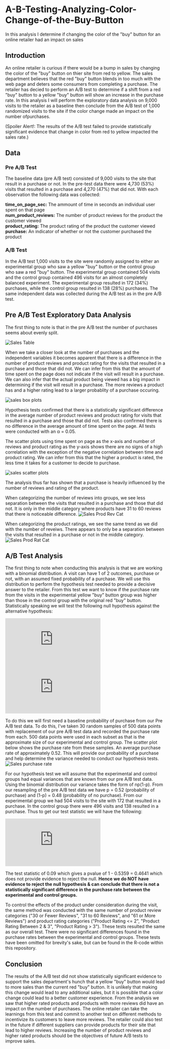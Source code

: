 # A-B-Testing-Analyzing-Color-Change-of-the-Buy-Button
In this analysis I determine if changing the color of the "buy" button for an online retailer had an impact on sales

## Introduction  
An online retailer is curious if there would be a bump in sales by changing the color of the "buy" button on thier site from red to yellow. The sales department believes that the red "buy" button blends in too much with the web page and deters some consumers from completing a purchase. The retailer has decied to perform an A/B test to determine if a shift from a red "buy" button to a yellow "buy" button will show an increase in the purchase rate. In this analysis I will perform the exploratory data analysis on 9,000 visits to the retailer as a baseline then conclude from the A/B test of 1,000 randomized visits to the site if the color change made an impact on the number ofpurchases.  

(Spoiler Alert!: The results of the A/B test failed to provide statistically significant evidence that change in color from red to yellow impacted the sales rate.) 

## Data  
### Pre A/B Test  
The baseline data (pre A/B test) consisted of 9,000 visits to the site that result in a purchase or not. In the pre-test data there were 4,730 (53%) visits that resulted in a purchase and 4,270 (47%) that did not. With each observation the following data was collected:  
  
**time_on_page_sec:** The ammount of time in seconds an individual user spent on that page     
**num_product_reviews:** The number of product reviews for the product the customer viewed  
**product_rating:** The product rating of the product the customer viewed  
**purchase:** An indicator of whether or not the customer purchased the product  

### A/B Test  
In the A/B test 1,000 visits to the site were randomly assigned to either an experimental group who saw a yellow "buy" button or the control group who saw a red "buy" button. The experimental group contained 504 visits and the control group contained 496 visits for an almost completely balanced experiment. The experimental group resulted in 172 (34%) purchases, while the control group resulted in 138 (28%) purchases. The same independent data was collected during the A/B test as in the pre A/B test. 

## Pre A/B Test Exploratory Data Analysis  
The first thing to note is that in the pre A/B test the number of purchases seems about evenly split.
  
![Sales Table](https://user-images.githubusercontent.com/46107551/109396416-6ca9e800-78ff-11eb-82f9-ce58b9991991.png)

When we take a closer look at the number of purchases and the independent variables it becomes apparent that there is a difference in the number of product reviews and product rating for the visits that resulted in a purchase and those that did not. We can infer from this that the amount of time spent on the page does not indicate if the visit will result in a purchase. We can also infer that the actual product being viewed has a big impact in determining if the visit will result in a purchase. The more reviews a product has and a higher rating lead to a larger probablity of a purchase occuring. 
  
![sales box plots](https://user-images.githubusercontent.com/46107551/109395815-6403e280-78fc-11eb-9cff-a616d03d20b0.png)
  
Hypothesis tests confirmed that there is a statistically significant difference in the average number of product reviews and product rating for visits that resulted in a purchase and those that did not. Tests also confirmed there is no difference in the average amount of time spent on the page. All tests were conducted with an α = 0.05.

The scatter plots using time spent on page as the x-axis and number of reviews and product rating as the y-axis shows there are no signs of a high correlation with the exception of the negative correlation between time and product rating. We can infer from this that the higher a product is rated, the less time it takes for a customer to decide to purchase. 
  
![sales scatter plots](https://user-images.githubusercontent.com/46107551/109395828-6ebe7780-78fc-11eb-8207-deeb06ec6bf4.png)

The analysis thus far has shown that a purchase is heavily influenced by the number of reviews and rating of the product. 

When categorizing the number of reviews into groups, we see less separation between the visits that resulted in a purchase and those that did not. It is only in the middle category where products have 31 to 60 reviews that there is noticeable difference. 
![Sales Prod Rev Cat](https://user-images.githubusercontent.com/46107551/109398189-3b361a00-7909-11eb-855c-1d7d741eb2ed.png)

When categorizing the product ratings, we see the same trend as we did with the number of reveiws. There appears to only be a separation between the visits that resulted in a purchase or not in the middle category. 
![Sales Prod Rat Cat](https://user-images.githubusercontent.com/46107551/109398194-48530900-7909-11eb-938b-2c7908c154fd.png)

## A/B Test Analysis
The first thing to note when conducting this analysis is that we are working with a binomial distribution. A visit can have 1 of 2 outcomes, purchase or not, with an assumed fixed probability of a purchase. We will use this distribution to perform the hypothesis test needed to provide a decisive answer to the retailer. From this test we want to know if the purchase rate from the visits in the experimental yellow "buy" button group was higher than those in the control group with the original red "buy" button. Statistically speaking we will test the following null hypothesis against the alternative hypothesis:  
  
![null](https://latex.codecogs.com/gif.latex?%5Cinline%20%5Cbold%7BH_0%3A%20%5Ctext%7BExperimental%20Purchase%20Rate%7D%20%3D%20%5Ctext%7BControl%20Purchase%20Rate%7D%7D)  
![alt](https://latex.codecogs.com/gif.latex?%5Cinline%20%5Cbold%7BH_1%3A%20%5Ctext%7BExperimental%20Purchase%20Rate%7D%20%3E%20%5Ctext%7BControl%20Purchase%20Rate%7D%7D)

To do this we will first need a baseline probability of purchase from our Pre A/B test data. To do this, I've taken 30 random samples of 500 data points with replacement of our pre A/B test data and recorded the purchase rate from each. 500 data points were used in each subset as that is the approximate size of our experimental and control group. The scatter plot below shows the purchase rate from these samples. An average purchase rate of approximately 0.52. This will provide our probability of a purchase and help determine the variance needed to conduct our hypothesis tests. 
![Sales purchase rate](https://user-images.githubusercontent.com/46107551/109451693-fbac2280-7a1b-11eb-87e4-60ccfa7e0046.png)

For our hypothesis test we will assume that the experimental and control groups had equal variances that are known from our pre A/B test data. Using the binomial distribution our variance takes the form of np(1-p). From our resampling of the pre A/B test data we have p = 0.52 (probability of purchase) and (1-p) = 0.48 (probability of no purchase). From our experimental group we had 504 visits to the site with 172 that resulted in a purchase. In the control group there were 496 visits and 138 resulted in a purchase. Thus to get our test statistic we will have the following:

![test](https://latex.codecogs.com/gif.latex?%5Csmall%20%5Cfrac%7B%5Cbar%7By_1%7D-%5Cbar%7By_2%7D%7D%7B%5Csqrt%7B%5Cfrac%7B%5Csigma_1%5E2%7D%7Bn_1%7D&plus;%5Cfrac%7B%5Csigma_2%5E2%7D%7Bn_2%7D%7D%7D%20%3D%20%5Cfrac%7B%5Cfrac%7B172%7D%7B504%7D-%5Cfrac%7B138%7D%7B496%7D%7D%7B%5Csqrt%7B%5Cfrac%7Bn_1p%281-p%29%7D%7Bn_1%7D&plus;%5Cfrac%7Bn_2p%281-p%29%7D%7Bn_2%7D%7D%7D%20%3D%20%5Cfrac%7B%5Cfrac%7B172%7D%7B504%7D-%5Cfrac%7B138%7D%7B496%7D%7D%7B%5Csqrt%7B2p%281-p%29%7D%7D%20%3D%20%5Cfrac%7B%5Cfrac%7B172%7D%7B504%7D-%5Cfrac%7B138%7D%7B496%7D%7D%7B%5Csqrt%7B2*0.52*0.48%29%7D%7D%20%5Capprox%200.09)

The test statistic of 0.09 which gives a pvalue of 1 - 0.5359 = 0.4641 which does not provide evidence to reject the null. **Hence we do NOT have evidence to reject the null hypothesis & can conclude that there is not a statistically significant difference in the purchase rate between the experimental and control groups.**

To control the effects of the product under consideration during the visit, the same method was conducted with the same number of product review categories ("30 or Fewer Reviews", "31 to 60 Reviews", and "61 or More Reviews") and product rating categories ("Product Rating <= 2", "Product Rating Between 2 & 3", "Product Rating > 3"). These tests resulted the same as our overall test. There were no significant differences found in the purchase rates between the experimental and control groups. These tests have been omitted for brevity's sake, but can be found in the R-code within this repository. 

## Conclusion
The results of the A/B test did not show statistically significant evidence to support the sales department's hunch that a yellow "buy" button would lead to more sales than the current red "buy" button. It is unlikely that making this change would lead to any additional sales, but it is possible that a color change could lead to a better customer experience. From the analysis we saw that higher rated products and products with more reviews did have an impact on the number of purchases. The online retailer can take the learnings from this test and commit to another test on different methods to incentivize its customers to leave more reviews. The retailer could also test in the future if different suppliers can provide products for their site that lead to higher reviews. Increasing the number of product reviews and higher rated products should be the objectives of future A/B tests to improve sales. 
